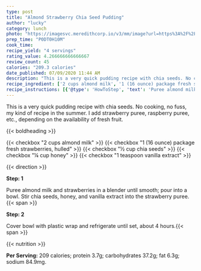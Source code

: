 ```yaml
---
type: post
title: "Almond Strawberry Chia Seed Pudding"
author: "lucky"
category: lunch
photo: "https://imagesvc.meredithcorp.io/v3/mm/image?url=https%3A%2F%2Fimages.media-allrecipes.com%2Fuserphotos%2F1117986.jpg"
prep_time: "P0DT0H10M"
cook_time: 
recipe_yield: "4 servings"
rating_value: 4.266666666666667
review_count: 45
calories: "209.3 calories"
date_published: 07/09/2020 11:44 AM
description: "This is a very quick pudding recipe with chia seeds. No cooking, no fuss, my kind of recipe in the summer. I add strawberry puree, raspberry puree, etc., depending on the availability of fresh fruit."
recipe_ingredient: ['2 cups almond milk', '1 (16 ounce) package fresh strawberries, hulled', '½ cup chia seeds', '¼ cup honey', '1 teaspoon vanilla extract']
recipe_instructions: [{'@type': 'HowToStep', 'text': 'Puree almond milk and strawberries in a blender until smooth; pour into a bowl. Stir chia seeds, honey, and vanilla extract into the strawberry puree.\n'}, {'@type': 'HowToStep', 'text': 'Cover bowl with plastic wrap and refrigerate until set, about 4 hours.\n'}]
---
```


This is a very quick pudding recipe with chia seeds. No cooking, no fuss, my kind of recipe in the summer. I add strawberry puree, raspberry puree, etc., depending on the availability of fresh fruit. 

{{< boldheading >}}

{{< checkbox "2 cups almond milk" >}}
{{< checkbox "1 (16 ounce) package fresh strawberries, hulled" >}}
{{< checkbox "½ cup chia seeds" >}}
{{< checkbox "¼ cup honey" >}}
{{< checkbox "1 teaspoon vanilla extract" >}}


{{< direction >}}

**Step: 1**

Puree almond milk and strawberries in a blender until smooth; pour into a bowl. Stir chia seeds, honey, and vanilla extract into the strawberry puree.{{< span >}}

**Step: 2**

Cover bowl with plastic wrap and refrigerate until set, about 4 hours.{{< span >}}

{{< nutrition >}}

**Per Serving:** 209 calories; protein 3.7g; carbohydrates 37.2g; fat 6.3g; sodium 84.9mg.